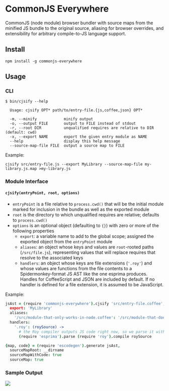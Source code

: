 # CommonJS Everywhere

CommonJS (node module) browser bundler with source maps from the minified JS bundle to the original source, aliasing for browser overrides, and extensibility for arbitrary compile-to-JS language support.

## Install

    npm install -g commonjs-everywhere

## Usage

### CLI

    $ bin/cjsify --help
  
      Usage: cjsify OPT* path/to/entry-file.{js,coffee,json} OPT*
      
      -m, --minify            minify output
      -o, --output FILE       output to FILE instead of stdout
      -r, --root DIR          unqualified requires are relative to DIR (default: cwd)
      -x, --export NAME       export the given entry module as NAME
      --help                  display this help message
      --source-map-file FILE  output a source map to FILE

Example:

    cjsify src/entry-file.js --export MyLibrary --source-map-file my-library.js.map >my-library.js

### Module Interface

#### `cjsify(entryPoint, root, options)`
* `entryPoint` is a file relative to `process.cwd()` that will be the initial module marked for inclusion in the bundle as well as the exported module
* `root` is the directory to which unqualified requires are relative; defaults to `process.cwd()`
* `options` is an optional object (defaulting to `{}`) with zero or more of the following properties
    * `export`: a variable name to add to the global scope; assigned the exported object from the `entryPoint` module
    * `aliases`: an object whose keys and values are `root`-rooted paths (`/src/file.js`), representing values that will replace requires that resolve to the associated keys
    * `handlers`: an object whose keys are file extensions (`'.roy'`) and whose values are functions from the file contents to a Spidermonkey-format JS AST like the one esprima produces. Handles for CoffeeScript and JSON are included by default. If no handler is defined for a file extension, it is assumed to be JavaScript.

Example:

```coffee
jsAst = (require 'commonjs-everywhere').cjsify 'src/entry-file.coffee', __dirname,
  export: 'MyLibrary'
  aliases:
    '/src/module-that-only-works-in-node.coffee': '/src/module-that-does-the-same-thing-in-the-browser.coffee'
  handlers:
    '.roy': (roySource) ->
      # the Roy compiler outputs JS code right now, so we parse it with esprima
      (require 'esprima').parse (require 'roy').compile roySource

{map, code} = (require 'escodegen').generate jsAst,
  sourceMapRoot: __dirname
  sourceMapWithCode: true
  sourceMap: true
```

### Sample Output

![](http://i.imgur.com/oDcQh8H.png)
